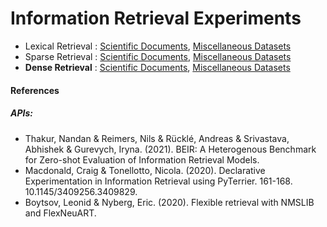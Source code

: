 # Information Retrieval Experiments
 - Lexical Retrieval : [Scientific Documents](/experiments/lexical_retrieval_scientific.ipynb), [Miscellaneous Datasets](/experiments/lexical_retrieval_others.ipynb)
 - Sparse Retrieval : [Scientific Documents](/experiments/sparse_retrieval_scientific.ipynb), [Miscellaneous Datasets](/experiments/sparse_retrieval_others.ipynb)
 - **Dense Retrieval** : [Scientific Documents](/experiments/dense_retrieval_scientific.ipynb), [Miscellaneous Datasets](/experiments/dense_retrieval_others.ipynb)


#### References


##### APIs:
- Thakur, Nandan & Reimers, Nils & Rücklé, Andreas & Srivastava, Abhishek & Gurevych, Iryna. (2021). BEIR: A Heterogenous Benchmark for Zero-shot Evaluation of Information Retrieval Models. 
- Macdonald, Craig & Tonellotto, Nicola. (2020). Declarative Experimentation in Information Retrieval using PyTerrier. 161-168. 10.1145/3409256.3409829. 
- Boytsov, Leonid & Nyberg, Eric. (2020). Flexible retrieval with NMSLIB and FlexNeuART. 